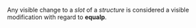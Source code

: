 



Any visible change to a *slot* of a *structure* is considered a visible modification with regard to **equalp**. 



